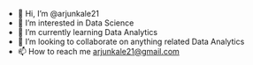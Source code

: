 - 👋 Hi, I’m @arjunkale21
- 👀 I’m interested in Data Science
- 🌱 I’m currently learning Data Analytics
- 💞️ I’m looking to collaborate on anything related Data Analytics
- 📫 How to reach me arjunkale21@gmail.com

<!---
ArjunKale21/ArjunKale21 is a ✨ special ✨ repository because its `README.md` (this file) appears on your GitHub profile.
You can click the Preview link to take a look at your changes.
--->

